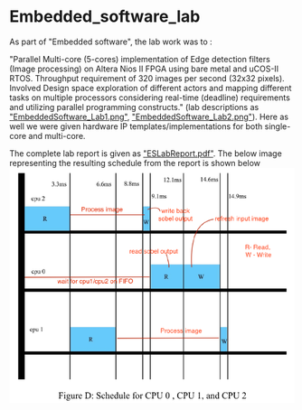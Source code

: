 # Embedded_software_lab
<!-- As part of the course "Embedded systems" we were given Altera DE-2 board along with basic hardware config
as well as the BSP for compilation (in Lab1, attached as ["il2206-lab1-1.2.2.pdf"](il2206-lab1-1.2.2.pdf)). Here we utilized basic HAL layer/assembly functions to implement on top of already given FPGA hardware IPs/configs. In the second lab (attached as ["il2206-lab2-rtos.pdf"](il2206-lab2-rtos.pdf)) we mainly utilized the real-time OS uCOS-II RTOS for its properties like tasks, semaphore, and other real-time objects to realize applications. In both the labs it was mostly focused on applications on top of the hardware IPs and making everything "work". -->

As part of "Embedded software", the lab work was to :

"Parallel Multi-core (5-cores) implementation of Edge detection filters (Image processing) on Altera Nios II FPGA using bare metal and uCOS-II RTOS. Throughput requirement of 320 images per second (32x32 pixels). Involved Design space exploration of different actors and mapping different tasks on multiple processors considering real-time (deadline) requirements and utilizing parallel programming constructs." (lab descriptions as ["EmbeddedSoftware_Lab1.png"](EmbeddedSoftware_Lab1.png), ["EmbeddedSoftware_Lab2.png"](EmbeddedSoftware_Lab2.png)). Here as well we were given hardware IP templates/implementations for both single-core and multi-core.

The complete lab report is given as ["ESLabReport.pdf"](ESLabReport.pdf). The below image representing the resulting schedule from 
the report is shown below 
![alt text](https://github.com/sebinsphilip/Embedded_software_lab/blob/main/schedule.png?raw=true)